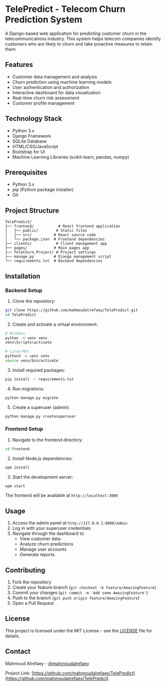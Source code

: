 # TelePredict - Telecom Churn Prediction System

A Django-based web application for predicting customer churn in the telecommunications industry. This system helps telecom companies identify customers who are likely to churn and take proactive measures to retain them.

## Features

- Customer data management and analysis
- Churn prediction using machine learning models
- User authentication and authorization
- Interactive dashboard for data visualization
- Real-time churn risk assessment
- Customer profile management

## Technology Stack

- Python 3.x
- Django Framework
- SQLite Database
- HTML/CSS/JavaScript
- Bootstrap for UI
- Machine Learning Libraries (scikit-learn, pandas, numpy)

## Prerequisites

- Python 3.x
- pip (Python package installer)
- Git

## Project Structure

```
TelePredict/
├── frontend/           # React frontend application
│   ├── public/        # Static files
│   ├── src/          # React source code
│   └── package.json  # Frontend dependencies
├── clients/           # Client management app
├── pages/            # Main pages app
├── TeleChurn_Project/ # Project settings
├── manage.py         # Django management script
└── requirements.txt  # Backend dependencies
```

## Installation

### Backend Setup
1. Clone the repository:
```bash
git clone https://github.com/mahmoudalrefaey/TelePredict.git
cd TelePredict
```

2. Create and activate a virtual environment:
```bash
# Windows
python -m venv venv
venv\Scripts\activate

# Linux/Mac
python3 -m venv venv
source venv/bin/activate
```

3. Install required packages:
```bash
pip install -r requirements.txt
```

4. Run migrations:
```bash
python manage.py migrate
```

5. Create a superuser (admin):
```bash
python manage.py createsuperuser
```

### Frontend Setup
1. Navigate to the frontend directory:
```bash
cd frontend
```

2. Install Node.js dependencies:
```bash
npm install
```

3. Start the development server:
```bash
npm start
```

The frontend will be available at `http://localhost:3000`

## Usage

1. Access the admin panel at `http://127.0.0.1:8000/admin`
2. Log in with your superuser credentials
3. Navigate through the dashboard to:
   - View customer data
   - Analyze churn predictions
   - Manage user accounts
   - Generate reports

## Contributing

1. Fork the repository
2. Create your feature branch (`git checkout -b feature/AmazingFeature`)
3. Commit your changes (`git commit -m 'Add some AmazingFeature'`)
4. Push to the branch (`git push origin feature/AmazingFeature`)
5. Open a Pull Request

## License

This project is licensed under the MIT License - see the [LICENSE](LICENSE) file for details.

## Contact

Mahmoud Alrefaey - [@mahmoudalrefaey](https://github.com/mahmoudalrefaey)

Project Link: [https://github.com/mahmoudalrefaey/TelePredict](https://github.com/mahmoudalrefaey/TelePredict)